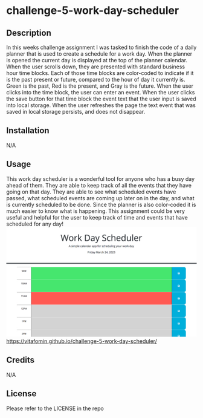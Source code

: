 # challenge-5-work-day-scheduler

## Description
  In this weeks challenge assignment I was tasked to finish the code of a daily planner that is used to create a schedule for a work day. When the planner is opened the current day is displayed at the top of the planner calendar. When the user scrolls down, they are presented with standard business hour time blocks. Each of those time blocks are color-coded to indicate if it is the past present or future, compared to the hour of day it currently is. Green is the past, Red is the present, and Gray is the future. When the user clicks into the time block, the user can enter an event. When the user clicks the save button for that time block the event text that the user input is saved into local storage. When the user refreshes the page the text event that was saved in local storage persists, and does not disappear.

   


## Installation

N/A

## Usage
This work day scheduler is a wonderful tool for anyone who has a busy day ahead of them. They are able to keep track of all the events that they have going on that day. They are able to see what scheduled events have passed, what scheduled events are coming up later on in the day, and what is currently scheduled to be done. Since the planner is also color-coded it is much easier to know what is happening. This assignment could be very useful and helpful for the user to keep track of time and events that have scheduled for any day!
![challenge-5-screenshot.png](challenge-4-screenshot.png)
https://vitafomin.github.io/challenge-5-work-day-scheduler/




## Credits

N/A

## License

Please refer to the LICENSE in the repo